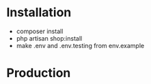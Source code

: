 # Installation 

- composer install
- php artisan shop:install
- make .env and .env.testing from env.example

# Production
